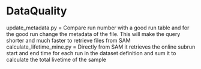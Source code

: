 # DataQuality
update_metadata.py = Compare run number with a good run table and for the good run change the metadata of the file. This will make the query shorter and much faster to retrieve files from SAM
calculate_lifetime_mine.py = Directly from SAM it retrieves the online subrun start and end time for each run in the  dataset definition and sum it to calculate the total livetime of the sample

